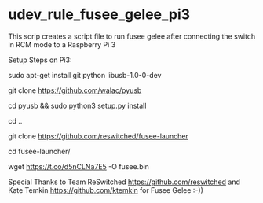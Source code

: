 # udev_rule_fusee_gelee_pi3
This scrip creates a script file to run fusee gelee after connecting the switch in RCM mode to a Raspberry Pi 3


Setup Steps on Pi3:

sudo apt-get install git python libusb-1.0-0-dev

git clone https://github.com/walac/pyusb

cd pyusb && sudo python3 setup.py install

cd ..

git clone https://github.com/reswitched/fusee-launcher

cd fusee-launcher/

wget https://t.co/d5nCLNa7E5 -O fusee.bin


Special Thanks to Team ReSwitched https://github.com/reswitched and Kate Temkin https://github.com/ktemkin for Fusee Gelee :-))
